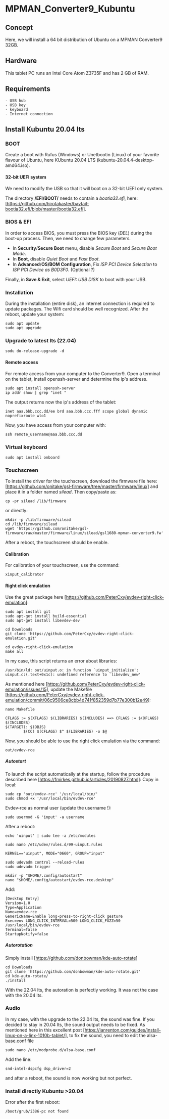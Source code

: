 # MPMAN_Converter9_Kubuntu

## Concept
Here, we will install a 64 bit distribution of Ubuntu on a MPMAN Converter9 32GB.

## Hardware
This tablet PC runs an Intel Core Atom Z3735F and has 2 GB of RAM.

## Requirements
````
- USB hub
- USB key
- keyboard
- Internet connection
````
## Install Kubuntu 20.04 lts

### BOOT
Create a boot with Rufus (Windows) or Unetbootin (Linux) of your favorite flavour of Ubuntu, here KUbuntu 20.04 LTS (kubuntu-20.04.4-desktop-amd64.iso).

#### 32-bit UEFI system
We need to modify the USB so that it will boot on a 32-bit UEFI only system.

The directory **/EFI/BOOT/** needs to contain a *bootia32.efi*, here: [https://github.com/hirotakaster/baytail-bootia32.efi/blob/master/bootia32.efi].

### BIOS & EFI
In order to access BIOS, you must press the BIOS key (*DEL*) during the boot-up process. Then, we need to change few parameters.
- In **Security**/**Secure Boot** menu, disable *Secure Boot* and *Secure Boot Mode*.
- In **Boot**, disable *Quiet Boot* and *Fast Boot*.
- In **Advanced**/**OS/BOM Configuration**, Fix *ISP PCI Device Selection* to *ISP PCI Device as B0D3F0*. (Optional ?)

Finally, in **Save & Exit**, select *UEFI: USB DISK* to boot with your USB.

### Installation
During the installation (entire disk), an internet connection is required to update packages. The Wifi card should be well recognized.
After the reboot, update your system:
````
sudo apt update
sudo apt upgrade
````

### Upgrade to latest lts (22.04)
````
sodu do-release-upgrade -d
````

#### Remote access
For remote access from your computer to the Converter9.
Open a terminal on the tablet, install openssh-server and determine the ip's address.
````
sudo apt install openssh-server
ip addr show | grep "inet "
````
The output returns now the ip's address of the tablet:
````
inet aaa.bbb.ccc.dd/ee brd aaa.bbb.ccc.fff scope global dynamic noprefixroute wlo1
````
Now, you have access from your computer with:
````
ssh remote_username@aaa.bbb.ccc.dd
````

### Virtual keyboard
````
sudo apt install onboard
````

### Touchscreen
To install the driver for the touchscreen, download the firmware file here: [https://github.com/onitake/gsl-firmware/tree/master/firmware/linux] and place it in a folder named *silead*. Then copy/paste as:
````
cp -pr silead /lib/firmware
````
or directly:
````
mkdir -p /lib/firmware/silead
cd /lib/firmware/silead
wget 'https://github.com/onitake/gsl-firmware/raw/master/firmware/linux/silead/gsl1680-mpman-converter9.fw'
````
After a reboot, the touchscreen should be enable.

#### Calibration
For calibration of your touchscreen, use the command:
````
xinput_calibrator
````
#### Right click emulation
Use the great package here [https://github.com/PeterCxy/evdev-right-click-emulation]:
````
sudo apt install git
sudo apt-get install build-essential
sudo apt-get install libevdev-dev
````
````
cd Downloads
git clone 'https://github.com/PeterCxy/evdev-right-click-emulation.git'
````
````
cd evdev-right-click-emulation
make all
````
In my case, this script returns an error about libraries:
````
/usr/bin/ld: out/uinput.o: in function `uinput_initialize':
uinput.c:(.text+0x1c): undefined reference to `libevdev_new'
````

As mentioned here [https://github.com/PeterCxy/evdev-right-click-emulation/issues/15], update the Makefile [https://github.com/PeterCxy/evdev-right-click-emulation/commit/06c9506ce8cbb4d741f852359d7b77e300b12e49]:
````
nano Makefile
````
````
CFLAGS := $(XFLAGS) $(LIBRARIES) $(INCLUDES) ==> CFLAGS := $(XFLAGS) $(INCLUDES)
$(TARGET): $(OBJS)
        $(CC) $(CFLAGS) $^ $(LIBRARIES) -o $@
````
Now, you should be able to use the right click emulation via the command:
````
out/evdev-rce
````
##### Autostart
To launch the script automatically at the startup, follow the procedure described here [https://fmirkes.github.io/articles/20190827.html]:
Copy in local: 
````
sudo cp 'out/evdev-rce' '/usr/local/bin/'
sudo chmod +x '/usr/local/bin/evdev-rce'
````
Evdev-rce as normal user (update the username !):
````
sudo usermod -G 'input' -a username
````

After a reboot:
````
echo 'uinput' | sudo tee -a /etc/modules
````
````
sudo nano /etc/udev/rules.d/99-uinput.rules
````
````
KERNEL=="uinput", MODE="0660", GROUP="input"
````
````
sudo udevadm control --reload-rules
sudo udevadm trigger
````
````
mkdir -p "$HOME/.config/autostart"
nano "$HOME/.config/autostart/evdev-rce.desktop"
````
Add:
````
[Desktop Entry]
Version=1.0
Type=Application
Name=evdev-rce
GenericName=Enable long-press-to-right-click gesture
Exec=env LONG_CLICK_INTERVAL=500 LONG_CLICK_FUZZ=50 /usr/local/bin/evdev-rce
Terminal=false
StartupNotify=false
````
##### Autorotation
Simply install [https://github.com/donbowman/kde-auto-rotate]
````
cd Downloads
git clone 'https://github.com/donbowman/kde-auto-rotate.git'
cd kde-auto-rotate/
./install
````
With the 22.04 lts, the autoration is perfectly working. It was not the case with the 20.04 lts.

### Audio
In my case, with the upgrade to the 22.04 lts, the sound was fine.
If you decided to stay in 20.04 lts, the sound output needs to be fixed.
As mentioned here in this excellent post [https://ianrenton.com/guides/install-linux-on-a-linx-1010b-tablet/], to fix the sound, you need to edit the alsa-base.conf file
````
sudo nano /etc/modprobe.d/alsa-base.conf
````
Add the line:
````
snd-intel-dspcfg dsp_driver=2
````
and after a reboot, the sound is now working but not perfect.

### Install directly Kubuntu >20.04
Error after the first reboot:
````
/boot/grub/i386-pc not found
````
